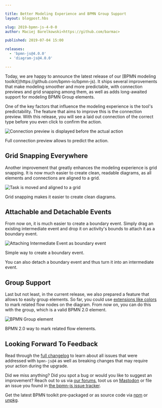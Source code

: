 ```yaml
---

title: Better Modeling Experience and BPMN Group Support
layout: blogpost.hbs

slug: 2019-bpmn-js-4-0-0
author: Maciej Barelkowski<https://github.com/barmac>

published: 2019-07-04 15:00

releases:
  - 'bpmn-js@4.0.0'
  - 'diagram-js@4.0.0'

---
```


<p class="introduction">
  Today, we are happy to announce the latest release of our [BPMN modeling toolkit](https://github.com/bpmn-io/bpmn-js). It ships several improvements that make modeling smoother and more predictable, with connection previews and grid snapping among them, as well as adds long-awaited support for modeling BPMN Group elements.
</p>

<!-- continue -->

One of the key factors that influence the modeling experience is the tool's predictability. The feature that aims to improve this is the connection preview. With this release, you will see a laid out connection of the correct type before you even click to confirm the action.

<div class="figure">
  <img src="{{ assets }}/attachments/blog/2019/004-connection-preview.gif" alt="Connection preview is displayed before the actual action">
  <p class="caption">
    Full connection preview allows to predict the action.
  </p>
</div>

## Grid Snapping Everywhere

Another improvement that greatly enhances the modeling experience is grid snapping. It is now much easier to create clean, readable diagrams, as all elements and connections are aligned to a grid.

<div class="figure">
  <img src="{{ assets }}/attachments/blog/2019/004-grid-snapping.gif" alt="Task is moved and aligned to a grid">
  <p class="caption">
    Grid snapping makes it easier to create clean diagrams.
  </p>
</div>

## Attachable and Detachable Events

From now on, it is much easier to create a boundary event. Simply drag an existing intermediate event and drop it on activity's bounds to attach it as a boundary event.

<div class="figure">
  <img src="{{ assets }}/attachments/blog/2019/004-event.gif" alt="Attaching Intermediate Event as boundary event">
  <p class="caption">
    Simple way to create a boundary event.
  </p>
</div>

You can also detach a boundary event and thus turn it into an intermediate event.

## Group Support

Last but not least, in the current release, we also prepared a feature that allows to easily group elements. So far, you could use [extensions like colors](https://bpmn.io/blog/posts/2016-colors-bpmn-js.html) to mark related flow nodes on the diagram. From now on, you can do this with the group, which is a valid BPMN 2.0 element.

<div class="figure">
  <img src="{{ assets }}/attachments/blog/2019/004-group.png" alt="BPMN Group element">
  <p class="caption">
    BPMN 2.0 way to mark related flow elements.
  </p>
</div>

## Looking Forward To Feedback

Read through the [full changelog](https://github.com/bpmn-io/bpmn-js/blob/main/CHANGELOG.md#400) to learn about all issues that were addressed with `bpmn-js@4` as well as breaking changes that may require your action during the upgrade.

Did we miss anything? Did you spot a bug or would you like to suggest an improvement? Reach out to us via [our forums](https://forum.bpmn.io), toot us on [Mastodon](https://fosstodon.org/@bpmn_io) or file an issue you found in [the bpmn-js issue tracker](https://github.com/bpmn-io/bpmn-js/issues).

Get the latest BPMN toolkit pre-packaged or as source code via [npm](https://www.npmjs.com/package/bpmn-js) or [unpkg](https://unpkg.com/bpmn-js/).
